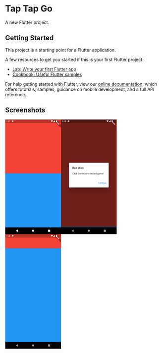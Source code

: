 # Tap Tap Go

A new Flutter project.

## Getting Started

This project is a starting point for a Flutter application.

A few resources to get you started if this is your first Flutter project:

- [Lab: Write your first Flutter app](https://flutter.dev/docs/get-started/codelab)
- [Cookbook: Useful Flutter samples](https://flutter.dev/docs/cookbook)

For help getting started with Flutter, view our
[online documentation](https://flutter.dev/docs), which offers tutorials,
samples, guidance on mobile development, and a full API reference.

## Screenshots
<img src="https://raw.githubusercontent.com/keerthanchand/Tap-Tap-Go-Game/main/images/Screenshot_1634025422.png" align="left" height="370" width="180" >
<img src="https://raw.githubusercontent.com/keerthanchand/Tap-Tap-Go-Game/main/images/Screenshot_1634025498.png" align="left" height="370" width="180" >
<img src="https://raw.githubusercontent.com/keerthanchand/Tap-Tap-Go-Game/main/images/Screenshot_1634025511.png" align="left" height="370" width="180" >


